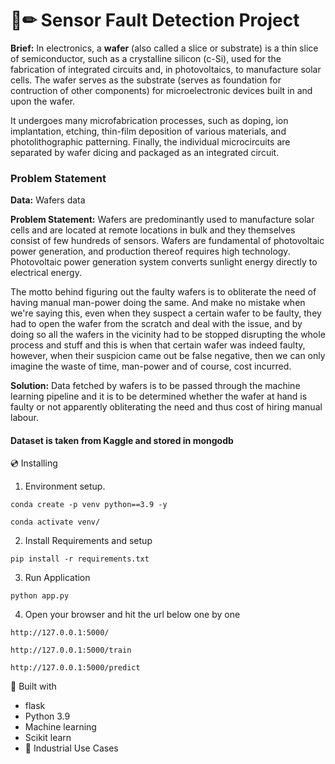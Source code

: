 # 📄✏ Sensor Fault Detection Project
**Brief:** In electronics, a **wafer** (also called a slice or substrate) is a thin slice of semiconductor, such as a crystalline silicon (c-Si), used for the fabrication of integrated circuits and, in photovoltaics, to manufacture solar cells. The wafer serves as the substrate (serves as foundation for contruction of other components) for microelectronic devices built in and upon the wafer. 

It undergoes many microfabrication processes, such as doping, ion implantation, etching, thin-film deposition of various materials, and photolithographic patterning. Finally, the individual microcircuits are separated by wafer dicing and packaged as an integrated circuit.


### Problem Statement

**Data:** Wafers data


**Problem Statement:** Wafers are predominantly used to manufacture solar cells and are located at remote locations in bulk and they themselves consist of few hundreds of sensors. Wafers are fundamental of photovoltaic power generation, and production thereof requires high technology. Photovoltaic power generation system converts sunlight energy directly to electrical energy.

The motto behind figuring out the faulty wafers is to obliterate the need of having manual man-power doing the same. And make no mistake when we're saying this, even when they suspect a certain wafer to be faulty, they had to open the wafer from the scratch and deal with the issue, and by doing so all the wafers in the vicinity had to be stopped disrupting the whole process and stuff and this is when that certain wafer was indeed faulty, however, when their suspicion came out be false negative, then we can only imagine the waste of time, man-power and of course, cost incurred.

**Solution:** Data fetched by wafers is to be passed through the machine learning pipeline and it is to be determined whether the wafer at hand is faulty or not apparently obliterating the need and thus cost of hiring manual labour.


#### Dataset is taken from Kaggle and stored in mongodb


💿 Installing
1. Environment setup.
```
conda create -p venv python==3.9 -y
```
```
conda activate venv/
````
2. Install Requirements and setup
```
pip install -r requirements.txt
```
3. Run Application
```
python app.py
```
4. Open your browser and hit the url below one by one
```
http://127.0.0.1:5000/
```
```
http://127.0.0.1:5000/train
```
```
http://127.0.0.1:5000/predict
```






🔧 Built with
- flask
- Python 3.9
- Machine learning
- Scikit learn
- 🏦 Industrial Use Cases